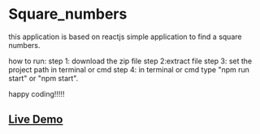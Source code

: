 # Square_numbers
this application is based on reactjs
simple application to find a square numbers.

how to run:
step 1: download the zip file
step 2:extract file 
step 3: set the project path in terminal or cmd
step 4: in terminal or cmd type "npm run start" or "npm start".

happy coding!!!!!


## **[Live Demo](https://anjan816.github.io/codewithkod/)**
